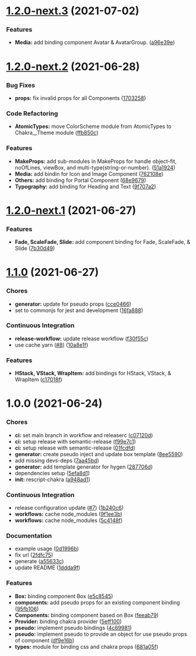 # [1.2.0-next.3](https://github.com/ri7nz/rescript-chakra/compare/v1.2.0-next.2...v1.2.0-next.3) (2021-07-02)


### Features

* **Media:** add binding component Avatar & AvatarGroup. ([a96e39e](https://github.com/ri7nz/rescript-chakra/commit/a96e39e31a151ac3926fa8eed20c8ae170a02f49))

# [1.2.0-next.2](https://github.com/ri7nz/rescript-chakra/compare/v1.2.0-next.1...v1.2.0-next.2) (2021-06-28)


### Bug Fixes

* **props:** fix invalid props for all Components ([1703258](https://github.com/ri7nz/rescript-chakra/commit/170325885b7a23fd3f333700505ba78c07d6b70d))


### Code Refactoring

* **AtomicTypes:** move ColorScheme module from AtomicTypes to Chakra__Theme module ([ffb850c](https://github.com/ri7nz/rescript-chakra/commit/ffb850cb1588b65c200c9fdbedd5af6e0233f375))


### Features

* **MakeProps:** add sub-modules in MakeProps for handle object-fit, noOfLines, viewBox, and multi-type(string-or-number). ([51a1924](https://github.com/ri7nz/rescript-chakra/commit/51a192426df328bf53aa47b75edc36cb3c7e5cc6))
* **Media:** add bindin for Icon and Image Component ([762108e](https://github.com/ri7nz/rescript-chakra/commit/762108e3f7da13f863fefea976237a537d993028))
* **Others:** add binding for Portal Component ([68e9679](https://github.com/ri7nz/rescript-chakra/commit/68e967915c9a09d1a7978747438571f8cfe102ac))
* **Typography:** add binding for Heading and Text ([9f707a2](https://github.com/ri7nz/rescript-chakra/commit/9f707a2b27b0e1b8ce9d182903711094bd0937e3))

# [1.2.0-next.1](https://github.com/ri7nz/rescript-chakra/compare/v1.1.0...v1.2.0-next.1) (2021-06-27)


### Features

* **Fade, ScaleFade, Slide:** add component binding for Fade, ScaleFade, & Slide ([7b30d49](https://github.com/ri7nz/rescript-chakra/commit/7b30d4945058a1ab28a361c7d993df123567d60f))

# [1.1.0](https://github.com/ri7nz/rescript-chakra/compare/v1.0.0...v1.1.0) (2021-06-27)


### Chores

* **generator:** update for pseudo props ([cce0466](https://github.com/ri7nz/rescript-chakra/commit/cce0466594e7aefc8658367360a66aeade7b2c18))
* set to commonjs for jest and development ([16fa888](https://github.com/ri7nz/rescript-chakra/commit/16fa888bdf1c6f067d1bf3fb1703147678d6c36d))


### Continuous Integration

* **release-workflow:** update release workflow ([f30f55c](https://github.com/ri7nz/rescript-chakra/commit/f30f55ce50ce0716ff7c5f268a42489a093dbf5a))
* use cache yarn ([#8](https://github.com/ri7nz/rescript-chakra/issues/8)) ([10a8e1f](https://github.com/ri7nz/rescript-chakra/commit/10a8e1f60d828df2b3971f7f44b1570d9ce757be))


### Features

* **HStack, VStack, WrapItem:** add bindings for HStack, VStack, & WrapItem ([c17018f](https://github.com/ri7nz/rescript-chakra/commit/c17018f186da0f6fdcd83f58966908bf56d66d98))

# 1.0.0 (2021-06-24)


### Chores

* **ci:** set main branch in workflow and releaserc ([c07120d](https://github.com/ri7nz/rescript-chakra/commit/c07120dc4903d02087fabf6698d4fc3cdf3e5a0e))
* **ci:** setup release with semantic-release ([f99e7c1](https://github.com/ri7nz/rescript-chakra/commit/f99e7c11ff773ada4fc4d93cdb63083d119291f7))
* **ci:** setup release with semantic-release ([01fcdfd](https://github.com/ri7nz/rescript-chakra/commit/01fcdfdf5dd41ca829401d2433ba97efec24f8ea))
* **generator:** create pseudo inject and update box template ([8ee5590](https://github.com/ri7nz/rescript-chakra/commit/8ee55909d33111bdb2f66256fa5ca3a0243d476f))
* add missing devs-deps ([7aa45bd](https://github.com/ri7nz/rescript-chakra/commit/7aa45bd27eb8bdd53ff687597955fdf2c18c37df))
* **generator:** add template generator for hygen ([287706d](https://github.com/ri7nz/rescript-chakra/commit/287706dba604b6d73abab464c6d3eae8b4e4595e))
* dependencies setup ([5efa8d1](https://github.com/ri7nz/rescript-chakra/commit/5efa8d14eb8552a4c31b5d4412422cc9657dfc05))
* **init:** rescript-chakra ([a948ad1](https://github.com/ri7nz/rescript-chakra/commit/a948ad1e2785dc298332a7de13d9812393d4845b))


### Continuous Integration

* release configuration update ([#7](https://github.com/ri7nz/rescript-chakra/issues/7)) ([1b240c6](https://github.com/ri7nz/rescript-chakra/commit/1b240c6ae9a28bb6ab7e3e430ce83cd11b9e006f))
* **workflows:** cache node_modules ([9f1ee3b](https://github.com/ri7nz/rescript-chakra/commit/9f1ee3b94a3fb71ef2b44a06ec4eeef75744469a))
* **workflows:** cache node_modules ([5c4148f](https://github.com/ri7nz/rescript-chakra/commit/5c4148f24ecd039b2cccc1ba2409c64007ab872f))


### Documentation

* example usage ([0d1996b](https://github.com/ri7nz/rescript-chakra/commit/0d1996b9316150eab6b42a1336781d45fb52a1c8))
* fix url ([2fdfc75](https://github.com/ri7nz/rescript-chakra/commit/2fdfc754b8641e84efc5de6e1084c13748a5dc23))
* generate ([a55633c](https://github.com/ri7nz/rescript-chakra/commit/a55633c3a5d685355167091836b3f10acd738e69))
* update README ([1ddda9f](https://github.com/ri7nz/rescript-chakra/commit/1ddda9f615020deb1fe4bce0fac37bac9973a61d))


### Features

* **Box:** binding component Box ([e5c8545](https://github.com/ri7nz/rescript-chakra/commit/e5c8545fd3a25150c61df6d98fdbceaf258b70bc))
* **components:** add pseudo props for an existing component binding ([95fb106](https://github.com/ri7nz/rescript-chakra/commit/95fb1069b21e1b801dd8cf465781eca881a0a697))
* **Components:** binding component based on Box ([feeab79](https://github.com/ri7nz/rescript-chakra/commit/feeab793d9791a84db0555f3d0badf4b20a1262a))
* **Provider:** binding chakra provider ([5eff100](https://github.com/ri7nz/rescript-chakra/commit/5eff100c04651c4b6a6f207d40aef24c0f136678))
* **pseudo:** implement pseudo bindings ([4c69981](https://github.com/ri7nz/rescript-chakra/commit/4c6998196ac067b57737c21de61f1b8b41e3d2a8))
* **pseudo:** implement pseudo to provide an object for use pseudo props of component ([df9e16b](https://github.com/ri7nz/rescript-chakra/commit/df9e16bea96adb9c42febd46d9c7f7a422a62cda))
* **types:** module for binding css and chakra props ([681a05f](https://github.com/ri7nz/rescript-chakra/commit/681a05f6064b33d6e6f3e1dce5562eddb6712ad2))
